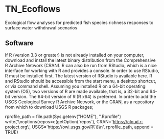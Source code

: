 # TN_Ecoflows
Ecological flow analyses for predicted fish species richness responses to surface water withdrawal scenarios

## Software
If R (version 3.3 or greater) is not already installed on your computer, download and install the latest binary distribution from the Comprehensive R Archive Network (CRAN). R can also be run from RStudio, which is a nice interface for working with R and provides a console. In order to use RStudio, R must be installed first. The latest version of RStudio is available here. R and RStudio should be accessible from the start menu, a desktop shortcut, or via command shell. Assuming you installed R on a 64-bit operating system (OS), two versions of R are made available, that is, a 32-bit and 64-bit version. The 64-bit version of R (R x64) is preferred. In order to add the USGS Geological Survey R Archive Network, or the GRAN, as a repository from which to download USGS R packages;

rprofile_path = file.path(Sys.getenv("HOME"), ".Rprofile")
write('\noptions(repos=c(getOption(\'repos\'),
    CRAN=\'https://cloud.r-project.org\',
    USGS=\'https://owi.usgs.gov/R\'))\n',
      rprofile_path, 
      append =  TRUE)
